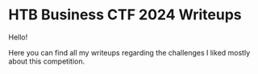 # HTB Business CTF 2024 Writeups

Hello!

Here you can find all my writeups regarding the challenges I liked mostly about this competition.